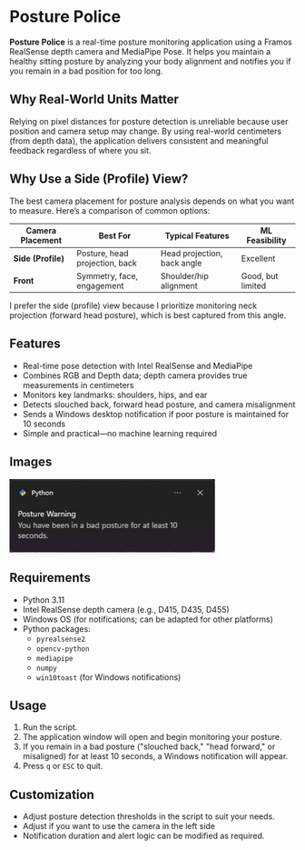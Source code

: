 # Posture Police

**Posture Police** is a real-time posture monitoring application using a Framos RealSense depth camera and MediaPipe Pose. It helps you maintain a healthy sitting posture by analyzing your body alignment and notifies you if you remain in a bad position for too long.

## Why Real-World Units Matter

Relying on pixel distances for posture detection is unreliable because user position and camera setup may change. By using real-world centimeters (from depth data), the application delivers consistent and meaningful feedback regardless of where you sit.

## Why Use a Side (Profile) View?

The best camera placement for posture analysis depends on what you want to measure. Here’s a comparison of common options:

| Camera Placement | Best For                        | Typical Features                | ML Feasibility   |
|------------------|---------------------------------|----------------------------------|------------------|
| **Side (Profile)** | Posture, head projection, back  | Head projection, back angle      | Excellent        |
| **Front**        | Symmetry, face, engagement      | Shoulder/hip alignment           | Good, but limited|

I prefer the side (profile) view because I prioritize monitoring neck projection (forward head posture), which is best captured from this angle.

## Features

- Real-time pose detection with Intel RealSense and MediaPipe
- Combines RGB and Depth data; depth camera provides true measurements in centimeters
- Monitors key landmarks: shoulders, hips, and ear
- Detects slouched back, forward head posture, and camera misalignment
- Sends a Windows desktop notification if poor posture is maintained for 10 seconds
- Simple and practical—no machine learning required

## Images
<p align="left">
  <img src="images/notification.png" alt="Notification">
  <br>
  <em></em>
</p>


## Requirements

- Python 3.11
- Intel RealSense depth camera (e.g., D415, D435, D455)
- Windows OS (for notifications; can be adapted for other platforms)
- Python packages:
  - `pyrealsense2`
  - `opencv-python`
  - `mediapipe`
  - `numpy`
  - `win10toast` (for Windows notifications)

## Usage

1. Run the script.
2. The application window will open and begin monitoring your posture.
3. If you remain in a bad posture ("slouched back," "head forward," or misaligned) for at least 10 seconds, a Windows notification will appear.
4. Press `q` or `ESC` to quit.

## Customization

- Adjust posture detection thresholds in the script to suit your needs.
- Adjust if you want to use the camera in the left side
- Notification duration and alert logic can be modified as required.
